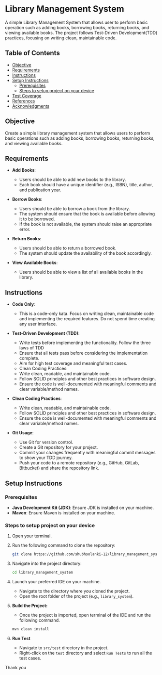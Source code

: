 # Library Management System

A simple Library Management System that allows user to perform basic operation such as adding books, borrowing books, returning books, and viewing available books.
The project follows Test-Driven Development(TDD) practices, focusing on writing clean, maintainable code.

## Table of Contents

- [Objective](#objective)
- [Requirements](#requirements)
- [Instructions](#instructions)
- [Setup Instructions](#setup-instructions)
  - [Prerequisites](#prerequisites)
  - [Steps to setup project on your device](#steps-to-setup-project-on-your-device)
- [Test Coverage](#test-coverage)
- [References](#references)
- [Acknowledgments](#acknowledgments)

## Objective

Create a simple library management system that allows users to perform basic operations such as adding books, borrowing books, returning books, and viewing available books.

## Requirements

- **Add Books**:

  - Users should be able to add new books to the library.
  - Each book should have a unique identifier (e.g., ISBN), title, author, and publication year.

- **Borrow Books**:

  - Users should be able to borrow a book from the library.
  - The system should ensure that the book is available before allowing it to be borrowed.
  - If the book is not available, the system should raise an appropriate error.

- **Return Books**:

  - Users should be able to return a borrowed book.
  - The system should update the availability of the book accordingly.

- **View Available Books**:
  - Users should be able to view a list of all available books in the library.

## Instructions

- **Code Only**:

  - This is a code-only kata. Focus on writing clean, maintainable code and implementing the required features. Do not spend time creating any user interface.

- **Test-Driven Development (TDD)**:

  - Write tests before implementing the functionality. Follow the three laws of TDD
  - Ensure that all tests pass before considering the implementation complete.
  - Aim for high test coverage and meaningful test cases.
  - Clean Coding Practices:
  - Write clean, readable, and maintainable code.
  - Follow SOLID principles and other best practices in software design.
  - Ensure the code is well-documented with meaningful comments and clear variable/method names.

- **Clean Coding Practices**:

  - Write clean, readable, and maintainable code.
  - Follow SOLID principles and other best practices in software design.
  - Ensure the code is well-documented with meaningful comments and clear variable/method names.

- **Git Usage**:
  - Use Git for version control.
  - Create a Git repository for your project.
  - Commit your changes frequently with meaningful commit messages to show your TDD journey.
  - Push your code to a remote repository (e.g., GitHub, GitLab, Bitbucket) and share the repository link.

## Setup Instructions

### Prerequisites

- **Java Development Kit (JDK)**: Ensure JDK is installed on your machine.
- **Maven**: Ensure Maven is installed on your machine.

### Steps to setup project on your device

1. Open your terminal.
2. Run the following command to clone the repository:

   ```bash
   git clone https://github.com/shubhsolanki-12/library_management_system
   ```

3. Navigate into the project directory:

   ```bash
   cd library_management_system
   ```

4. Launch your preferred IDE on your machine.

   - Navigate to the directory where you cloned the project.
   - Open the root folder of the project (e.g., `library_system`).

5. **Build the Project:**
   - Once the project is imported, open terminal of the IDE and run the following command.
   ```bash
   mvn clean install
   ```
6. **Run Test**
   - Navigate to `src/test` directory in the project.
   - Right-click on the `test` directory and select `Run Tests` to run all the test cases.

Thank you
